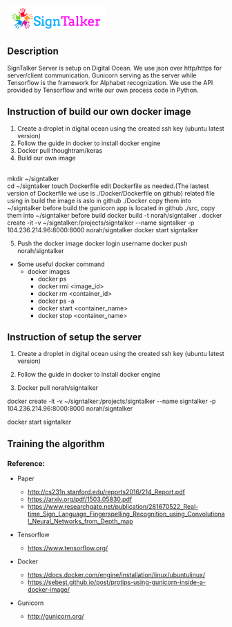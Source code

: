 ![Alt text](images/signtalkerlogo.png)

## Description
SignTalker Server is setup on Digital Ocean.
We use json over http/https for server/client communication.
Gunicorn serving as the server while Tensorflow is the framework for Alphabet recognization.
We use the API provided by Tensorflow and write our own process code in Python.


## Instruction of build our own docker image
1. Create a droplet in digital ocean using the created ssh key (ubuntu latest version)
2. Follow the guide in docker to install docker engine
3. Docker pull thoughtram/keras
4. Build our own image
<br>
     mkdir ~/signtalker
<br>
	 cd ~/signtalker
	 touch Dockerfile
	 edit Dockerfile as needed.(The lastest version of Dockerfile we use is ./Docker/Dockerfile on github)
	 related file using in build the image is aslo in github ./Docker copy them into ~/signtalker before build
	 the gunicorn app is located in github ./src, copy them into ~/signtalker before build
     docker build -t norah/signtalker .
	 docker create -it -v ~/signtalker:/projects/signtalker --name signtalker -p 104.236.214.96:8000:8000 norah/signtalker
	 docker start signtalker
	 
5. Push the docker image
     docker login username
	 docker push norah/signtalker
	
- Some useful docker command
   * docker images
	 * docker ps
	 * docker rmi <image_id>
	 * docker rm  <container_id>
	 * docker ps -a
	 * docker start <container_name>
	 * docker stop <container_name>
	


## Instruction of setup the server
1. Create a droplet in digital ocean using the created ssh key (ubuntu latest version)
2. Follow the guide in docker to install docker engine

3. Docker pull norah/signtalker

 docker create -it -v ~/signtalker:/projects/signtalker --name signtalker -p 104.236.214.96:8000:8000 norah/signtalker

 docker start signtalker


## Training the algorithm 


### Reference:
- Paper
	* http://cs231n.stanford.edu/reports2016/214_Report.pdf
	* https://arxiv.org/pdf/1503.05830.pdf
	* https://www.researchgate.net/publication/281670522_Real-time_Sign_Language_Fingerspelling_Recognition_using_Convolutional_Neural_Networks_from_Depth_map


- Tensorflow
	* https://www.tensorflow.org/

- Docker
	* https://docs.docker.com/engine/installation/linux/ubuntulinux/
	* https://sebest.github.io/post/protips-using-gunicorn-inside-a-docker-image/

- Gunicorn
	* http://gunicorn.org/

  
